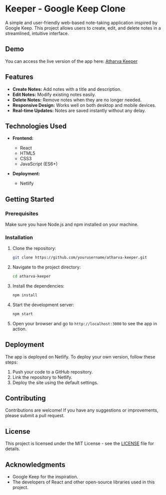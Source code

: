 # Keeper - Google Keep Clone

A simple and user-friendly web-based note-taking application inspired by Google Keep. This project allows users to create, edit, and delete notes in a streamlined, intuitive interface.

## Demo

You can access the live version of the app here: [Atharva Keeper](https://atharvakeeper.netlify.app/)

## Features

- **Create Notes:** Add notes with a title and description.
- **Edit Notes:** Modify existing notes easily.
- **Delete Notes:** Remove notes when they are no longer needed.
- **Responsive Design:** Works well on both desktop and mobile devices.
- **Real-time Updates:** Notes are saved instantly without any delay.

## Technologies Used

- **Frontend:**
  - React
  - HTML5
  - CSS3
  - JavaScript (ES6+)

- **Deployment:**
  - Netlify

## Getting Started

### Prerequisites

Make sure you have Node.js and npm installed on your machine.

### Installation

1. Clone the repository:

    ```bash
    git clone https://github.com/yourusername/atharva-keeper.git
    ```

2. Navigate to the project directory:

    ```bash
    cd atharva-keeper
    ```

3. Install the dependencies:

    ```bash
    npm install
    ```

4. Start the development server:

    ```bash
    npm start
    ```

5. Open your browser and go to `http://localhost:3000` to see the app in action.

## Deployment

The app is deployed on Netlify. To deploy your own version, follow these steps:

1. Push your code to a GitHub repository.
2. Link the repository to Netlify.
3. Deploy the site using the default settings.

## Contributing

Contributions are welcome! If you have any suggestions or improvements, please submit a pull request.

## License

This project is licensed under the MIT License - see the [LICENSE](LICENSE) file for details.

## Acknowledgments

- Google Keep for the inspiration.
- The developers of React and other open-source libraries used in this project.

